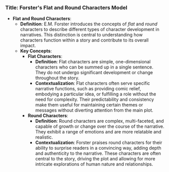 ### Title: **Forster's Flat and Round Characters Model**

- **Flat and Round Characters**:
  - **Definition**: E.M. Forster introduces the concepts of *flat* and *round* characters to describe different types of character development in narratives. This distinction is central to understanding how characters function within a story and contribute to its overall impact.
  - **Key Concepts**:
    - **Flat Characters**:
      - **Definition**: Flat characters are simple, one-dimensional characters who can be summed up in a single sentence. They do not undergo significant development or change throughout the story.
      - **Contextualization**: Flat characters often serve specific narrative functions, such as providing comic relief, embodying a particular idea, or fulfilling a role without the need for complexity. Their predictability and consistency make them useful for maintaining certain themes or messages without diverting attention from the main plot.
    - **Round Characters**:
      - **Definition**: Round characters are complex, multi-faceted, and capable of growth or change over the course of the narrative. They exhibit a range of emotions and are more relatable and realistic.
      - **Contextualization**: Forster praises round characters for their ability to surprise readers in a convincing way, adding depth and authenticity to the narrative. These characters are often central to the story, driving the plot and allowing for more intricate explorations of human nature and relationships.